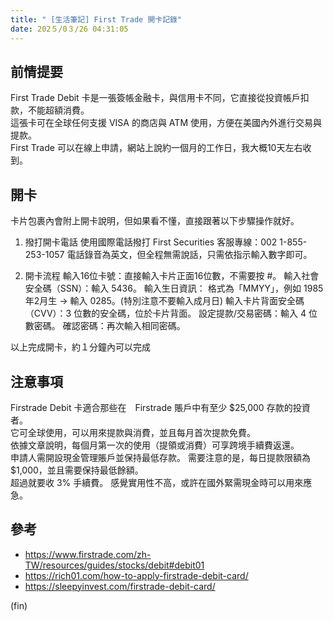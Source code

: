 ```yaml
---
title: " [生活筆記] First Trade 開卡記錄"
date: 202５/0３/26 04:31:05
---
```


## 前情提要

First Trade Debit 卡是一張簽帳金融卡，與信用卡不同，它直接從投資帳戶扣款，不能超額消費。  
這張卡可在全球任何支援 VISA 的商店與 ATM 使用，方便在美國內外進行交易與提款。  
First Trade 可以在線上申請，網站上說約一個月的工作日，我大概10天左右收到。  

## 開卡

卡片包裹內會附上開卡說明，但如果看不懂，直接跟著以下步驟操作就好。

1. 撥打開卡電話
  使用國際電話撥打 First Securities 客服專線：002 1-855-253-1057
  電話錄音為英文，但全程無需說話，只需依指示輸入數字即可。

2. 開卡流程
   輸入16位卡號：直接輸入卡片正面16位數，不需要按 #。
   輸入社會安全碼（SSN）：輸入 5436。
   輸入生日資訊：
   格式為「MMYY」，例如 1985年2月生 → 輸入 0285。(特別注意不要輸入成月日)
   輸入卡片背面安全碼（CVV）：3 位數的安全碼，位於卡片背面。
   設定提款/交易密碼：輸入 4 位數密碼。
   確認密碼：再次輸入相同密碼。

以上完成開卡，約１分鐘內可以完成

## 注意事項

Firstrade Debit 卡適合那些在　Firstrade 賬戶中有至少 $25,000 存款的投資者。  
它可全球使用，可以用來提款與消費，並且每月首次提款免費。  
依據文章說明，每個月第一次的使用（提領或消費）可享跨境手續費返還。  
申請人需開設現金管理賬戶並保持最低存款。
需要注意的是，每日提款限額為 $1,000，並且需要保持最低餘額。  
超過就要收 3% 手續費。
感覺實用性不高，或許在國外緊需現金時可以用來應急。

## 參考

- <https://www.firstrade.com/zh-TW/resources/guides/stocks/debit#debit01>
- <https://rich01.com/how-to-apply-firstrade-debit-card/>
- <https://sleepyinvest.com/firstrade-debit-card/>

(fin)
